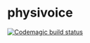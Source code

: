 # physivoice
[![Codemagic build status](https://api.codemagic.io/apps/631585ed2923d87ff38f7679/631585ed2923d87ff38f7678/status_badge.svg)](https://codemagic.io/apps/631585ed2923d87ff38f7679/631585ed2923d87ff38f7678/latest_build)
